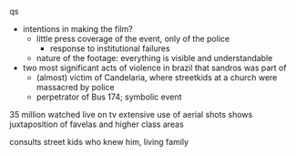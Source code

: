 qs
- intentions in making the film?
	- little press coverage of the event, only of the police
		- response to institutional failures
	- nature of the footage: everything is visible and understandable
- two most significant acts of violence in brazil that sandros was part of
	- (almost) victim of Candelaria, where streetkids at a church were massacred by police
	- perpetrator of Bus 174; symbolic event

35 million watched live on tv
extensive use of aerial shots shows juxtaposition of favelas and higher class areas

consults street kids who knew him, living family